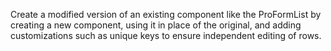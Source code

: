 Create a modified version of an existing component like the ProFormList by creating a new component, using it in place of the original, and adding customizations such as unique keys to ensure independent editing of rows.
